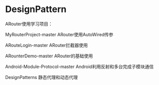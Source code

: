 # DesignPattern

ARouter使用学习项目：

MyRouterProject-master	ARouter使用AutoWired传参

ARouteLogin-master	ARouter拦截器使用

ARounterDemo-master	ARouter的基础使用

Android-Module-Protocol-master	Android利用反射和多台完成子模块通信

DesignPatterns	静态代理和动态代理

